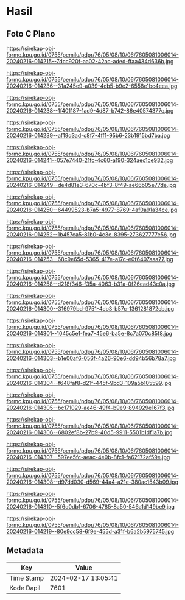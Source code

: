 # Hasil

## Foto C Plano

https://sirekap-obj-formc.kpu.go.id/0755/pemilu/pdpr/76/05/08/10/06/7605081006014-20240216-014215--7dcc920f-aa02-42ac-aded-ffaa434d636b.jpg

https://sirekap-obj-formc.kpu.go.id/0755/pemilu/pdpr/76/05/08/10/06/7605081006014-20240216-014236--31a245e9-a039-4cb5-b9e2-6558e1bc4eea.jpg

https://sirekap-obj-formc.kpu.go.id/0755/pemilu/pdpr/76/05/08/10/06/7605081006014-20240216-014238--1f401187-1ad9-4d87-b742-86e40574377c.jpg

https://sirekap-obj-formc.kpu.go.id/0755/pemilu/pdpr/76/05/08/10/06/7605081006014-20240216-014239--af19d3ad-c8f7-4ff1-95b6-23b1915bd7ba.jpg

https://sirekap-obj-formc.kpu.go.id/0755/pemilu/pdpr/76/05/08/10/06/7605081006014-20240216-014241--057e7440-21fc-4c60-a190-324aec1ce932.jpg

https://sirekap-obj-formc.kpu.go.id/0755/pemilu/pdpr/76/05/08/10/06/7605081006014-20240216-014249--de4d81e3-670c-4bf3-8f49-ae66b05e77de.jpg

https://sirekap-obj-formc.kpu.go.id/0755/pemilu/pdpr/76/05/08/10/06/7605081006014-20240216-014250--64499523-b7a5-4977-8769-4af0a91a34ce.jpg

https://sirekap-obj-formc.kpu.go.id/0755/pemilu/pdpr/76/05/08/10/06/7605081006014-20240216-014252--1b457ca5-81b0-4c3e-8395-273627777e56.jpg

https://sirekap-obj-formc.kpu.go.id/0755/pemilu/pdpr/76/05/08/10/06/7605081006014-20240216-014253--68c9e65d-5365-417e-a17c-e0f6407aaa77.jpg

https://sirekap-obj-formc.kpu.go.id/0755/pemilu/pdpr/76/05/08/10/06/7605081006014-20240216-014258--d218f346-f35a-4063-b31a-0f26ead43c0a.jpg

https://sirekap-obj-formc.kpu.go.id/0755/pemilu/pdpr/76/05/08/10/06/7605081006014-20240216-014300--316979bd-9751-4cb3-b57c-1361281872cb.jpg

https://sirekap-obj-formc.kpu.go.id/0755/pemilu/pdpr/76/05/08/10/06/7605081006014-20240216-014301--1045c5e1-fea7-45e6-ba5e-8c7a070c85f8.jpg

https://sirekap-obj-formc.kpu.go.id/0755/pemilu/pdpr/76/05/08/10/06/7605081006014-20240216-014303--b1e00af6-056f-4a26-90e6-dd94b56b78a7.jpg

https://sirekap-obj-formc.kpu.go.id/0755/pemilu/pdpr/76/05/08/10/06/7605081006014-20240216-014304--f648faf8-d21f-445f-9bd3-109a5b105599.jpg

https://sirekap-obj-formc.kpu.go.id/0755/pemilu/pdpr/76/05/08/10/06/7605081006014-20240216-014305--bc171029-ae46-49f4-b9e9-894929e167f3.jpg

https://sirekap-obj-formc.kpu.go.id/0755/pemilu/pdpr/76/05/08/10/06/7605081006014-20240216-014306--6802ef8b-27b9-40d5-9911-5501b1df1a7b.jpg

https://sirekap-obj-formc.kpu.go.id/0755/pemilu/pdpr/76/05/08/10/06/7605081006014-20240216-014307--597ee5fc-aeac-4e0b-8fc1-fa62172af59e.jpg

https://sirekap-obj-formc.kpu.go.id/0755/pemilu/pdpr/76/05/08/10/06/7605081006014-20240216-014308--d97dd030-d569-44a4-a21e-380ac1543b09.jpg

https://sirekap-obj-formc.kpu.go.id/0755/pemilu/pdpr/76/05/08/10/06/7605081006014-20240216-014310--5f6d0db1-6706-4785-8a50-546a1d149be9.jpg

https://sirekap-obj-formc.kpu.go.id/0755/pemilu/pdpr/76/05/08/10/06/7605081006014-20240216-014219--80e9cc58-6f9e-455d-a31f-b6a2b5975745.jpg


## Metadata

| Key        | Value               |
| ---------- | ------------------- |
| Time Stamp | 2024-02-17 13:05:41 |
| Kode Dapil | 7601                |



